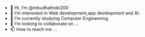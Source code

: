 - 👋 Hi, I’m @mbudhathoki200
- 👀 I’m interested in Web development,app development and AI.
- 🌱 I’m currently studying Computer Engineering.
- 💞️ I’m looking to collaborate on ...
- 📫 How to reach me ...

<!---
mbudhathoki200/mbudhathoki200 is a ✨ special ✨ repository because its `README.md` (this file) appears on your GitHub profile.
You can click the Preview link to take a look at your changes.
--->
